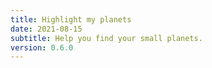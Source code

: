 ```yaml
---
title: Highlight my planets
date: 2021-08-15
subtitle: Help you find your small planets.
version: 0.6.0
---
```

